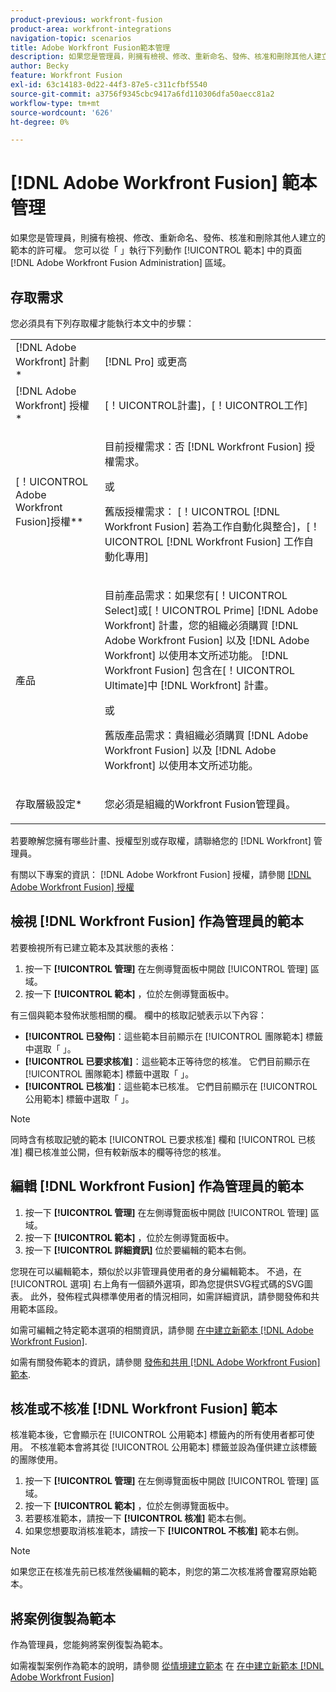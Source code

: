 ```yaml
---
product-previous: workfront-fusion
product-area: workfront-integrations
navigation-topic: scenarios
title: Adobe Workfront Fusion範本管理
description: 如果您是管理員，則擁有檢視、修改、重新命名、發佈、核准和刪除其他人建立的範本的許可權。 您可以從「 」執行下列動作 [!UICONTROL 範本] 中的頁面 [!DNL Adobe Workfront Fusion Administration] 區域。
author: Becky
feature: Workfront Fusion
exl-id: 63c14183-0d22-44f3-87e5-c311cfbf5540
source-git-commit: a3756f9345cbc9417a6fd110306dfa50aecc81a2
workflow-type: tm+mt
source-wordcount: '626'
ht-degree: 0%

---
```


# [!DNL Adobe Workfront Fusion] 範本管理

如果您是管理員，則擁有檢視、修改、重新命名、發佈、核准和刪除其他人建立的範本的許可權。 您可以從「 」執行下列動作 [!UICONTROL 範本] 中的頁面 [!DNL Adobe Workfront Fusion Administration] 區域。

## 存取需求

您必須具有下列存取權才能執行本文中的步驟：

<table style="table-layout:auto"> 
 <col> 
 <col> 
 <tbody> 
  <tr> 
    <td role="rowheader">[!DNL Adobe Workfront] 計劃*</td> 
   <td> <p>[!DNL Pro] 或更高</p> </td> 
  </tr>
   <tr data-mc-conditions="QuicksilverOrClassic.Draft mode"> 
    <td role="rowheader">[!DNL Adobe Workfront] 授權*</td> 
    <td> <p>[！UICONTROL計畫]，[！UICONTROL工作]</p> </td> 
   </tr>
  <tr> 
   <td role="rowheader">[！UICONTROL Adobe Workfront Fusion]授權**</td> 
  <td>
   <p>目前授權需求：否 [!DNL Workfront Fusion] 授權需求。</p>
   <p>或</p>
   <p>舊版授權需求： [！UICONTROL [!DNL Workfront Fusion] 若為工作自動化與整合]，[！UICONTROL [!DNL Workfront Fusion] 工作自動化專用]</p>
   </td>  
  </tr> 
  <tr> 
   <td role="rowheader">產品</td> 
   <td>
   <p>目前產品需求：如果您有[！UICONTROL Select]或[！UICONTROL Prime] [!DNL Adobe Workfront] 計畫，您的組織必須購買 [!DNL Adobe Workfront Fusion] 以及 [!DNL Adobe Workfront] 以使用本文所述功能。 [!DNL Workfront Fusion] 包含在[！UICONTROL Ultimate]中 [!DNL Workfront] 計畫。</p>
   <p>或</p>
   <p>舊版產品需求：貴組織必須購買 [!DNL Adobe Workfront Fusion] 以及 [!DNL Adobe Workfront] 以使用本文所述功能。</p>
   </td> 
  </tr> 
  <tr data-mc-conditions=""> 
   <td role="rowheader">存取層級設定*</td> 
   <td> <p>您必須是組織的Workfront Fusion管理員。</p> </td> 
  </tr> 
 </tbody> 
</table>

若要瞭解您擁有哪些計畫、授權型別或存取權，請聯絡您的 [!DNL Workfront] 管理員。

有關以下專案的資訊： [!DNL Adobe Workfront Fusion] 授權，請參閱 [[!DNL Adobe Workfront Fusion] 授權](../../../workfront-fusion/get-started/license-automation-vs-integration.md)

## 檢視 [!DNL Workfront Fusion] 作為管理員的範本

若要檢視所有已建立範本及其狀態的表格：

1. 按一下 **[!UICONTROL 管理]** 在左側導覽面板中開啟 [!UICONTROL 管理] 區域。
1. 按一下 **[!UICONTROL 範本]** ，位於左側導覽面板中。

有三個與範本發佈狀態相關的欄。 欄中的核取記號表示以下內容：

* **[!UICONTROL 已發佈]**：這些範本目前顯示在 [!UICONTROL 團隊範本] 標籤中選取「 」。
* **[!UICONTROL 已要求核准]**：這些範本正等待您的核准。 它們目前顯示在 [!UICONTROL 團隊範本] 標籤中選取「 」。
* **[!UICONTROL 已核准]**：這些範本已核准。 它們目前顯示在 [!UICONTROL 公用範本] 標籤中選取「 」。

>[!NOTE]
>
>同時含有核取記號的範本 [!UICONTROL 已要求核准] 欄和 [!UICONTROL 已核准] 欄已核准並公開，但有較新版本的欄等待您的核准。

## 編輯 [!DNL Workfront Fusion] 作為管理員的範本

1. 按一下 **[!UICONTROL 管理]** 在左側導覽面板中開啟 [!UICONTROL 管理] 區域。
1. 按一下 **[!UICONTROL 範本]** ，位於左側導覽面板中。
1. 按一下 **[!UICONTROL 詳細資訊]** 位於要編輯的範本右側。

您現在可以編輯範本，類似於以非管理員使用者的身分編輯範本。 不過，在 [!UICONTROL 選項] 右上角有一個額外選項，即為您提供SVG程式碼的SVG圖表。 此外，發佈程式與標準使用者的情況相同，如需詳細資訊，請參閱發佈和共用範本區段。

如需可編輯之特定範本選項的相關資訊，請參閱 [在中建立新範本 [!DNL Adobe Workfront Fusion]](../../../workfront-fusion/scenarios/templates/create-new-fusion-templates.md).

如需有關發佈範本的資訊，請參閱 [發佈和共用 [!DNL Adobe Workfront Fusion] 範本](../../../workfront-fusion/scenarios/templates/publish-and-share-fusion-templates.md).

## 核准或不核准 [!DNL Workfront Fusion] 範本

核准範本後，它會顯示在 [!UICONTROL 公用範本] 標籤內的所有使用者都可使用。 不核准範本會將其從 [!UICONTROL 公用範本] 標籤並設為僅供建立該標籤的團隊使用。

1. 按一下 **[!UICONTROL 管理]** 在左側導覽面板中開啟 [!UICONTROL 管理] 區域。
1. 按一下 **[!UICONTROL 範本]** ，位於左側導覽面板中。
1. 若要核准範本，請按一下 **[!UICONTROL 核准]** 範本右側。
1. 如果您想要取消核准範本，請按一下 **[!UICONTROL 不核准]** 範本右側。

>[!NOTE]
>
>如果您正在核准先前已核准然後編輯的範本，則您的第二次核准將會覆寫原始範本。

## 將案例復製為範本

作為管理員，您能夠將案例復製為範本。

如需複製案例作為範本的說明，請參閱 [從情境建立範本](../../../workfront-fusion/scenarios/templates/create-new-fusion-templates.md#create-a-template-from-a-scenario) 在 [在中建立新範本 [!DNL Adobe Workfront Fusion]](../../../workfront-fusion/scenarios/templates/create-new-fusion-templates.md)
